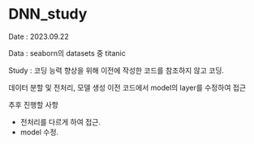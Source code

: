 # DNN_study
Date : 2023.09.22

Data : seaborn의 datasets 중 titanic

Study : 코딩 능력 향상을 위해 이전에 작성한 코드를 참조하지 않고 코딩.

데이터 분할 및 전처리, 모델 생성
이전 코드에서 model의 layer를 수정하여 접근

추후 진행할 사항

- 전처리를 다르게 하여 접근.
- model 수정.
